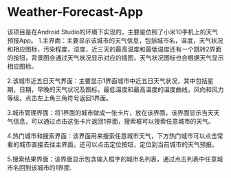 # Weather-Forecast-App
该项目是在Android Studio的环境下实现的，主要是仿照了小米10手机上的天气预报App。
1.主界面：主要显示该城市的天气信息，包括城市名，温度，天气状况和相应图标，污染程度，湿度，近三天的最高温度和最低温度还有一个跳转2界面的按钮，背景图会通过天气状况显示对应的插图，天气状况图标也会根据天气显示相应图标。

2.该城市近五日天气界面：主要显示1界面城市中近五日天气状况，其中包括星期，日期，早晚的天气状况及图标，最低温度和最高温度的温度曲线，风向和风力等级。点击左上角三角符号返回1界面。

3.城市管理界面：将1界面的城市做成一张卡片，放在该界面，该界面显示当天天气信息，可以通过点击这张卡片返回1界面，搜索框可以搜索任意城市的天气。

4.热门城市和搜索界面：该界面用来搜索任意城市天气，下方热门城市可以点击常看的城市直接去往主界面，还可以点击定位按钮，定位到当前城市的天气预报。

5.搜索结果界面：该界面显示包含输入框字的城市名列表，通过点击列表中任意城市名回到该城市的1界面.
